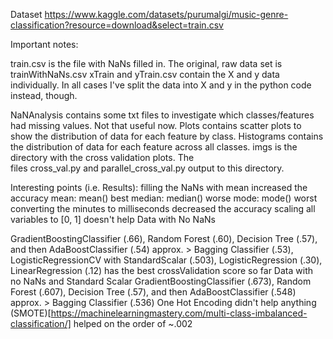 Dataset
https://www.kaggle.com/datasets/purumalgi/music-genre-classification?resource=download&select=train.csv

Important notes:

train.csv is the file with NaNs filled in. The original, raw data set is trainWithNaNs.csv
xTrain and yTrain.csv contain the X and y data individually. In all cases I've split the data into X and y in the python code instead, though.


NaNAnalysis contains some txt files to investigate which classes/features had missing values. Not that useful now.
Plots contains scatter plots to show the distribution of data for each feature by class. 
Histograms contains the distribution of data for each feature across all classes. 
imgs is the directory with the cross validation plots. The files cross_val.py and parallel_cross_val.py output to this directory.


Interesting points (i.e. Results):
filling the NaNs with mean increased the accuracy
mean: mean() best
median: median() worse
mode: mode() worst
converting the minutes to milliseconds decreased the accuracy
scaling all variables to [0, 1] doesn't help Data with No NaNs


GradientBoostingClassifier (.66), Random Forest (.60), Decision Tree (.57), and then AdaBoostClassifier (.54) approx. > Bagging Classifier (.53), LogisticRegressionCV with StandardScalar (.503), LogisticRegression (.30), LinearRegression (.12) has the best crossValidation score so far
Data with no NaNs and Standard Scalar
GradientBoostingClassifier (.673), Random Forest (.607), Decision Tree (.57), and then AdaBoostClassifier (.548) approx. > Bagging Classifier (.536)
One Hot Encoding didn't help anything
(SMOTE)[https://machinelearningmastery.com/multi-class-imbalanced-classification/] helped on the order of ~.002

